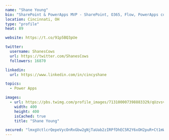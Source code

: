 ```yaml
---
name: "Shane Young"
bio: "SharePoint & PowerApps MVP - SharePoint, O365, Flow, PowerApps consulting? @PowerApps911 | Pure Snark? You found it."
location: Cincinnati, OH
type: "profile"
heat: 89

website: https://t.co/91p5BQ3pUe

twitter:
  username: ShanesCows
  url: https://twitter.com/ShanesCows
  followers: 16870

linkedin:
  url: https://www.linkedin.com/in/cincyshane

topics:
  - Power Apps

images:
  - url: https://pbs.twimg.com/profile_images/713100007398883329/qUzvsvQ3_400x400.jpg
    width: 400
    height: 400
    isCached: true
    title: "Shane Young"

secured: "lmxgVctlcrQepeVycOnRxGbw2gNjTaUab2zIRPfDhEC5R2Y6xOH2puR+Ct1mWVQMvUU5eu0i3h0bHiCIsccTne0qIS7hWY9rXOke0roO2RlOo4DFbyEvoZpxYsEEU5p+FpOUapIphVpdX8tiUBQURgoCONmaKWVAzqks6NCl/t8IDuIDgjfKXq/XsiKjoW3pW50wZq8P1ke854/7RAhixB4L8xgjR92PalNWTa1Aw7UiTlEjl13Ar/5StT3aQZ7LnBahkZxydGcn0gfkH45N6sw0rHUcXww41Wg9047W4JXd1cfP8bGA0sD90PQmpvg2+AHfX9vZYhxqbOzjZBs7utomtAO3ljAI0T+oih3dt250/Ps6ANs/G0CzCQFJTJ0yeunUCQ/HNQUfatO98O18vghihsbCrKM1VZejKgkQQ+M=;NjjjRNrMLlbinuqek5fnLQ=="
---
```



